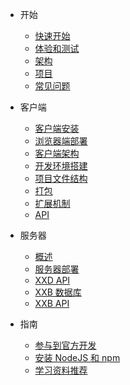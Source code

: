 * <i class="icon mdi mdi-emoticon-excited"></i> 开始

  * [快速开始](README)
  * [体验和测试](start/demo)
  * [架构](start/arch)
  * [项目](start/project)
  * [常见问题](start/faq)

* <i class="icon mdi mdi-laptop-windows"></i> 客户端

  * [客户端安装](client/install)
  * [浏览器端部署](client/browser-deploy)
  * [客户端架构](client/arch)
  * [开发环境搭建](client/start)
  * [项目文件结构](client/project)
  * [打包](client/package.md)
  * [扩展机制](client/extension.md)
  * [API](client/api.md)

* <i class="icon mdi mdi-run-fast"></i> 服务器

  * [概述](server/summary)
  * [服务器部署](server/deploy)
  * [XXD API](server/xxd-api)
  * [XXB 数据库](server/xxb-api)
  * [XXB API](server/xxb-api)

* <i class="icon mdi mdi-compass-outline"></i> 指南

  * [参与到官方开发](contribute.md)
  * [安装 NodeJS 和 npm](guide/install-nodejs.md)
  * [学习资料推荐](guide/learn)
